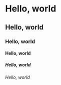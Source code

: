 # Hello, world
## Hello, world
### Hello, world
#### Hello, world
##### Hello, world
###### Hello, world
